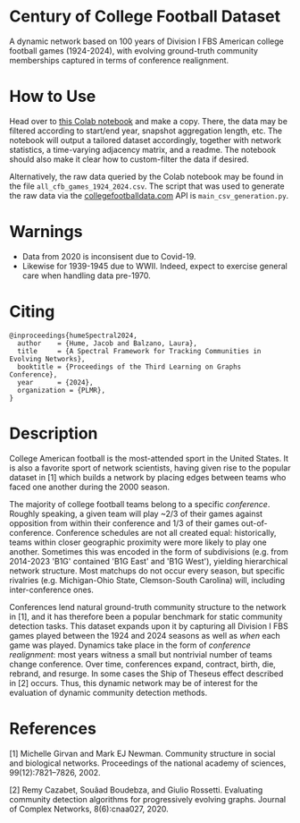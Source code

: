 # Century of College Football Dataset
A dynamic network based on 100 years of Division I FBS American college football games (1924-2024), with evolving ground-truth community memberships captured in terms of conference realignment. 

# How to Use
Head over to [this Colab notebook](https://colab.research.google.com/drive/1V8QjLjaZGW33G-bqT1MNQ_VvXWd3E5sf?usp=sharing)
 and make a copy. There, the data may be filtered according to start/end year, snapshot aggregation length, etc. The notebook will output a tailored dataset accordingly, together with network statistics, a time-varying adjacency matrix, and a readme. The notebook should also make it clear how to custom-filter the data if desired. 

Alternatively, the raw data queried by the Colab notebook may be found in the file `all_cfb_games_1924_2024.csv`. The script that was used to generate the raw data via the [collegefootballdata.com](https://collegefootballdata.com/) API is `main_csv_generation.py`.  

# Warnings
- Data from 2020 is inconsisent due to Covid-19. 
- Likewise for 1939-1945 due to WWII. Indeed, expect to exercise general care when handling data pre-1970.


# Citing
```
@inproceedings{humeSpectral2024,
  author    = {Hume, Jacob and Balzano, Laura},
  title     = {A Spectral Framework for Tracking Communities in Evolving Networks},
  booktitle = {Proceedings of the Third Learning on Graphs Conference},
  year      = {2024},
  organization = {PLMR},
}
```

# Description
College American football is the most-attended sport in the United States. It is also a favorite sport of network scientists, having given rise to the popular dataset in [1] which builds a network by placing edges between teams who faced one another during the 2000 season.

The majority of college football teams belong to a specific _conference_. Roughly speaking, a given team will play ~2/3 of their games against opposition from within their conference and 1/3 of their games out-of-conference. Conference schedules are not all created equal: historically, teams within closer geographic proximity were more likely to play one another. Sometimes this was encoded in the form of subdivisions (e.g. from 2014-2023 'B1G' contained 'B1G East' and 'B1G West'), yielding hierarchical network structure. Most matchups do not occur every season, but specific rivalries (e.g. Michigan-Ohio State, Clemson-South Carolina) will, including inter-conference ones.

Conferences lend natural ground-truth community structure to the network in [1], and it has therefore been a popular benchmark for static community detection tasks. This dataset expands upon it by capturing all Division I FBS games played between the 1924 and 2024 seasons as well as _when_ each game was played. Dynamics take place in the form of _conference realignment_: most years witness a small but nontrivial number of teams change conference. Over time, conferences expand, contract, birth, die, rebrand, and resurge. In some cases the Ship of Theseus effect described in [2] occurs. Thus, this dynamic network may be of interest for the evaluation of dynamic community detection methods.



# References
[1] Michelle Girvan and Mark EJ Newman. Community structure in social and biological networks.
Proceedings of the national academy of sciences, 99(12):7821–7826, 2002.

[2] Remy Cazabet, Souâad Boudebza, and Giulio Rossetti. Evaluating community detection
algorithms for progressively evolving graphs. Journal of Complex Networks, 8(6):cnaa027,
2020. 
